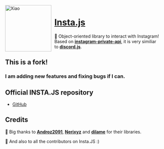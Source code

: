 <img width="150" height="150" align="left" style="float: left; margin: 0 10px 0 0;" alt="Xiao" src="https://i.goopics.net/dnez3n.png">

# [Insta.js](https://npmjs.com/@androz2091/insta.js)

💬 Object-oriented library to interact with Instagram! Based on **[instagram-private-api](https://github.com/dilame/instagram-private-api)**, it is very similiar to **[discord.js](https://npmjs.com/discord.js)**.

## This is a fork!
### I am adding new features and fixing bugs if I can.

## Official INSTA.JS repository
* [GitHub](https://github.com/Androz2091/insta.js)

## Credits
🧡 Big thanks to **[Androz2091](https://github.com/Androz2091)**, **[Nerixyz](https://github.com/Nerixyz)** and **[dilame](https://github.com/dilame)** for their libraries.

🤍 And also to all the contributors on Insta.JS :)
